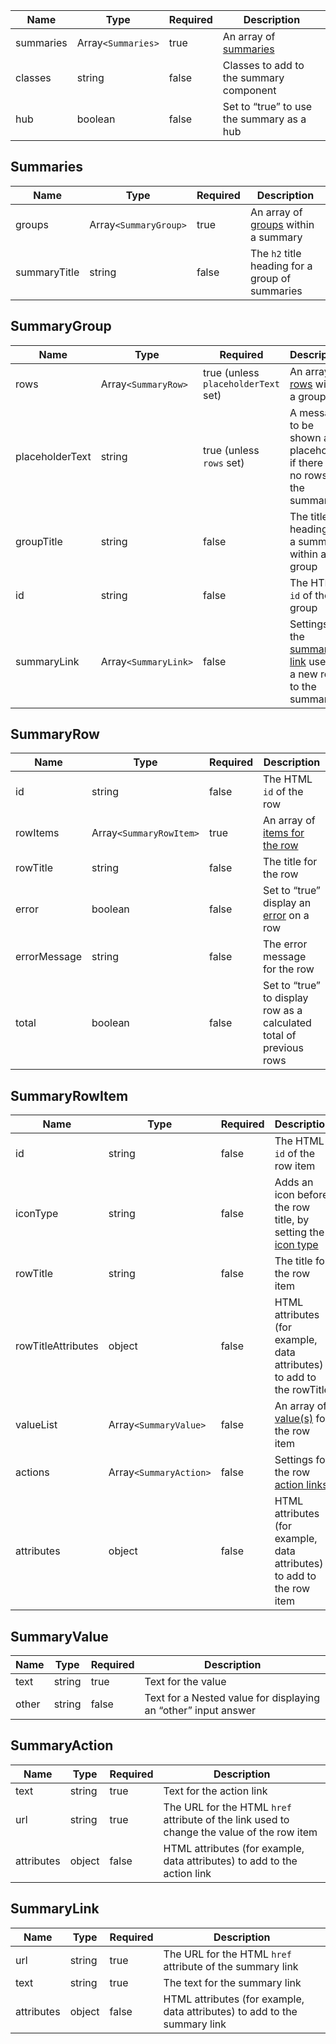 | Name      | Type               | Required | Description                               |
| --------- | ------------------ | -------- | ----------------------------------------- |
| summaries | Array`<Summaries>` | true     | An array of [summaries](#summaries)       |
| classes   | string             | false    | Classes to add to the summary component   |
| hub       | boolean            | false    | Set to “true” to use the summary as a hub |

## Summaries

| Name         | Type                  | Required | Description                                          |
| ------------ | --------------------- | -------- | ---------------------------------------------------- |
| groups       | Array`<SummaryGroup>` | true     | An array of [groups](#summarygroup) within a summary |
| summaryTitle | string                | false    | The `h2` title heading for a group of summaries      |

## SummaryGroup

| Name            | Type                 | Required                            | Description                                                                    |
| --------------- | -------------------- | ----------------------------------- | ------------------------------------------------------------------------------ |
| rows            | Array`<SummaryRow>`  | true (unless `placeholderText` set) | An array of [rows](#summaryrow) within a group                                 |
| placeholderText | string               | true (unless `rows` set)            | A message to be shown as a placeholder if there are no rows in the summary     |
| groupTitle      | string               | false                               | The title heading for a summary within a group                                 |
| id              | string               | false                               | The HTML `id` of the group                                                     |
| summaryLink     | Array`<SummaryLink>` | false                               | Settings for the [summary link](#summarylink) used to a new row to the summary |

## SummaryRow

| Name         | Type                    | Required | Description                                                         |
| ------------ | ----------------------- | -------- | ------------------------------------------------------------------- |
| id           | string                  | false    | The HTML `id` of the row                                            |
| rowItems     | Array`<SummaryRowItem>` | true     | An array of [items for the row](#summaryrowitem)                    |
| rowTitle     | string                  | false    | The title for the row                                               |
| error        | boolean                 | false    | Set to “true” display an [error](/components/error) on a row        |
| errorMessage | string                  | false    | The error message for the row                                       |
| total        | boolean                 | false    | Set to “true” to display row as a calculated total of previous rows |

## SummaryRowItem

| Name               | Type                   | Required | Description                                                                                 |
| ------------------ | ---------------------- | -------- | ------------------------------------------------------------------------------------------- |
| id                 | string                 | false    | The HTML `id` of the row item                                                               |
| iconType           | string                 | false    | Adds an icon before the row title, by setting the [icon type](/foundations/icons#icon-type) |
| rowTitle           | string                 | false    | The title for the row item                                                                  |
| rowTitleAttributes | object                 | false    | HTML attributes (for example, data attributes) to add to the rowTitle                       |
| valueList          | Array`<SummaryValue>`  | false    | An array of [value(s)](#summaryvalue) for the row item                                      |
| actions            | Array`<SummaryAction>` | false    | Settings for the row [action links](#summaryaction)                                         |
| attributes         | object                 | false    | HTML attributes (for example, data attributes) to add to the row item                       |

## SummaryValue

| Name  | Type   | Required | Description                                                    |
| ----- | ------ | -------- | -------------------------------------------------------------- |
| text  | string | true     | Text for the value                                             |
| other | string | false    | Text for a Nested value for displaying an “other” input answer |

## SummaryAction

| Name       | Type   | Required | Description                                                                                |
| ---------- | ------ | -------- | ------------------------------------------------------------------------------------------ |
| text       | string | true     | Text for the action link                                                                   |
| url        | string | true     | The URL for the HTML `href` attribute of the link used to change the value of the row item |
| attributes | object | false    | HTML attributes (for example, data attributes) to add to the action link                   |

## SummaryLink

| Name       | Type   | Required | Description                                                               |
| ---------- | ------ | -------- | ------------------------------------------------------------------------- |
| url        | string | true     | The URL for the HTML `href` attribute of the summary link                 |
| text       | string | true     | The text for the summary link                                             |
| attributes | object | false    | HTML attributes (for example, data attributes) to add to the summary link |
